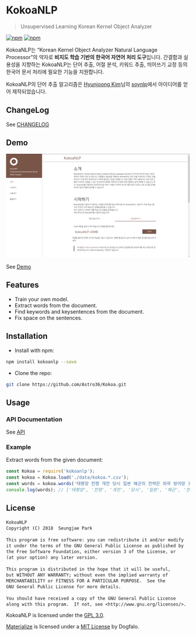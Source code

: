 # KokoaNLP

> Unsupervised Learning Korean Kernel Object Analyzer

[![npm](https://img.shields.io/npm/v/kokoanlp.svg?style=for-the-badge)](https://www.npmjs.com/package/kokoanlp) [![npm](https://img.shields.io/npm/dt/kokoanlp.svg?style=for-the-badge)](https://www.npmjs.com/package/kokoanlp)

KokoaNLP는 “Korean Kernel Object Analyzer Natural Language Processor”의 약자로 **비지도 학습 기반의 한국어 자연어 처리 도구**입니다. 간결함과 실용성을 지향하는 KokoaNLP는 단어 추출, 어절 분석, 키워드 추출, 띄어쓰기 교정 등의 한국어 문서 처리에 필요한 기능을 지원합니다.

KokoaNLP의 단어 추출 알고리즘은 [Hyunjoong Kim](https://github.com/lovit)님의 [soynlp](https://github.com/lovit/soynlp)에서 아이디어를 얻어 제작되었습니다.

## ChangeLog

See [CHANGELOG](./CHANGELOG.md)

## Demo

![Demo Screenshot](./demo/images/screenshot.png)

See [Demo](https://astro36.github.io/Kokoa/demo/index.html)

## Features

- Train your own model.
- Extract words from the document.
- Find keywords and keysentences from the document.
- Fix space on the sentences.

## Installation

- Install with npm:

```bash
npm install kokoanlp --save
```

- Clone the repo:

```bash
git clone https://github.com/Astro36/Kokoa.git
```

## Usage

### API Documentation

See [API](http://astro36.github.io/Kokoa/api/index.html)

### Example

Extract words from the given document:

```javascript
const Kokoa = require('kokoanlp');
const kokoa = Kokoa.load('./data/kokoa.*.csv');
const words = kokoa.words('태평양 전쟁 개전 당시 일본 해군의 전략은 외곽 방어망 곳곳에 배치된 지상비행장이 방어의 근거지가 되고 유사시 적을 방어선 가까이 끌어들이는 동안 항공기를 집결하여 격퇴하는 것이었다.');
console.log(words); // ['태평양', '전쟁', '개전', '당시', '일본', '해군', '전략', '외곽', '방어', '곳곳에', '배치', '방어', '되고', '방어', '가까이', '동안', '항공', '것이']
```

## License

```text
KokoaNLP
Copyright (C) 2018  Seungjae Park

This program is free software: you can redistribute it and/or modify
it under the terms of the GNU General Public License as published by
the Free Software Foundation, either version 3 of the License, or
(at your option) any later version.

This program is distributed in the hope that it will be useful,
but WITHOUT ANY WARRANTY; without even the implied warranty of
MERCHANTABILITY or FITNESS FOR A PARTICULAR PURPOSE.  See the
GNU General Public License for more details.

You should have received a copy of the GNU General Public License
along with this program.  If not, see <http://www.gnu.org/licenses/>.
```

KokoaNLP is licensed under the [GPL 3.0](./LICENSE).

[Materialize](http://materializecss.com/) is licensed under a [MIT License](https://github.com/Dogfalo/materialize/blob/master/LICENSE) by Dogfalo.
